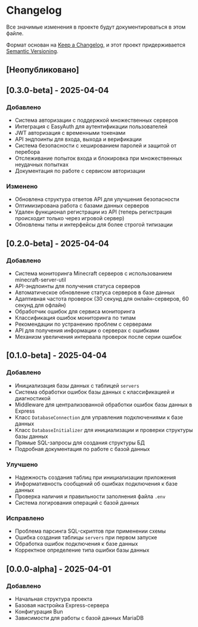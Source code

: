 # Changelog

Все значимые изменения в проекте будут документироваться в этом файле.

Формат основан на [Keep a Changelog](https://keepachangelog.com/ru/1.0.0/),
и этот проект придерживается [Semantic Versioning](https://semver.org/spec/v2.0.0.html).

## [Неопубликовано]

## [0.3.0-beta] - 2025-04-04

### Добавлено
- Система авторизации с поддержкой множественных серверов
- Интеграция с EasyAuth для аутентификации пользователей
- JWT авторизация с временными токенами
- API эндпоинты для входа, выхода и верификации
- Система безопасности с хешированием паролей и защитой от перебора
- Отслеживание попыток входа и блокировка при множественных неудачных попытках
- Документация по работе с сервисом авторизации

### Изменено
- Обновлена структура ответов API для улучшения безопасности
- Оптимизирована работа с базами данных серверов
- Удален функционал регистрации из API (теперь регистрация происходит только через игровой сервер)
- Обновлены типы и интерфейсы для более строгой типизации

## [0.2.0-beta] - 2025-04-04

### Добавлено
- Система мониторинга Minecraft серверов с использованием minecraft-server-util
- API-эндпоинты для получения статуса серверов
- Автоматическое обновление статуса серверов в базе данных
- Адаптивная частота проверок (30 секунд для онлайн-серверов, 60 секунд для офлайн)
- Обработчик ошибок для сервиса мониторинга
- Классификация ошибок мониторинга по типам
- Рекомендации по устранению проблем с серверами
- API для получения информации о серверах с ошибками
- Механизм увеличения интервала проверок после серии ошибок

## [0.1.0-beta] - 2025-04-04

### Добавлено
- Инициализация базы данных с таблицей `servers`
- Система обработки ошибок базы данных с классификацией и диагностикой
- Middleware для централизованной обработки ошибок базы данных в Express
- Класс `DatabaseConnection` для управления подключениями к базе данных
- Класс `DatabaseInitializer` для инициализации и проверки структуры базы данных
- Прямые SQL-запросы для создания структуры БД
- Подробная документация по работе с базой данных

### Улучшено
- Надежность создания таблиц при инициализации приложения
- Информативность сообщений об ошибках подключения к базе данных
- Проверка наличия и правильности заполнения файла `.env`
- Система логирования операций с базой данных

### Исправлено
- Проблема парсинга SQL-скриптов при применении схемы
- Ошибка создания таблицы `servers` при первом запуске
- Обработка ошибок подключения к базе данных
- Корректное определение типа ошибки базы данных

## [0.0.0-alpha] - 2025-04-01

### Добавлено
- Начальная структура проекта
- Базовая настройка Express-сервера
- Конфигурация Bun
- Зависимости для работы с базой данных MariaDB 